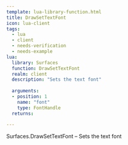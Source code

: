```yaml
---
template: lua-library-function.html
title: DrawSetTextFont
icon: lua-client
tags:
  - lua
  - client
  - needs-verification
  - needs-example
lua:
  library: Surfaces
  function: DrawSetTextFont
  realm: client
  description: "Sets the text font"
  
  arguments:
  - position: 1
    name: "font"
    type: FontHandle
  returns:
    
---
```


<div class="lua__search__keywords">
Surfaces.DrawSetTextFont &#x2013; Sets the text font
</div>
